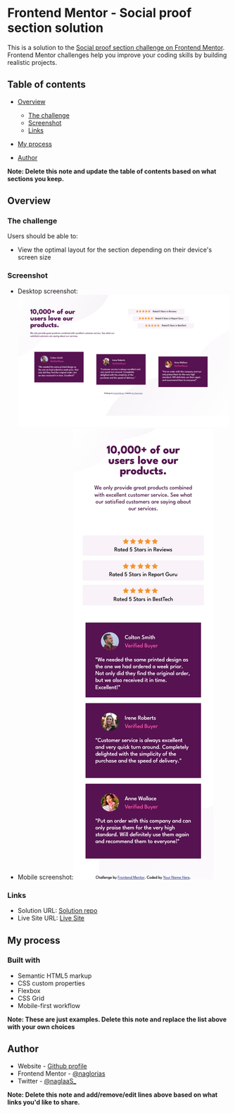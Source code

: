 # Frontend Mentor - Social proof section solution

This is a solution to the [Social proof section challenge on Frontend Mentor](https://www.frontendmentor.io/challenges/social-proof-section-6e0qTv_bA). Frontend Mentor challenges help you improve your coding skills by building realistic projects. 

## Table of contents

- [Overview](#overview)
  - [The challenge](#the-challenge)
  - [Screenshot](#screenshot)
  - [Links](#links)
- [My process](#my-process)
 
- [Author](#author)


**Note: Delete this note and update the table of contents based on what sections you keep.**

## Overview

### The challenge

Users should be able to:

- View the optimal layout for the section depending on their device's screen size

### Screenshot

- Desktop screenshot:![desktop version](images/desktop-scrn-version.jpeg)
- Mobile screenshot:![mobile version](images/mobile-scrn-version.jpeg)



### Links

- Solution URL: [Solution repo](https://github.com/naglorias/social-proof-section.git)
- Live Site URL: [Live Site](https://naglorias.github.io/social-proof-section/)

## My process

### Built with

- Semantic HTML5 markup
- CSS custom properties
- Flexbox
- CSS Grid
- Mobile-first workflow


**Note: These are just examples. Delete this note and replace the list above with your own choices**


## Author

- Website - [Github profile](https://github.com/naglorias)
- Frontend Mentor - [@naglorias](https://www.frontendmentor.io/profile/naglorias)
- Twitter - [@naglaaS_](https://twitter.com/naglaaS_)

**Note: Delete this note and add/remove/edit lines above based on what links you'd like to share.**
